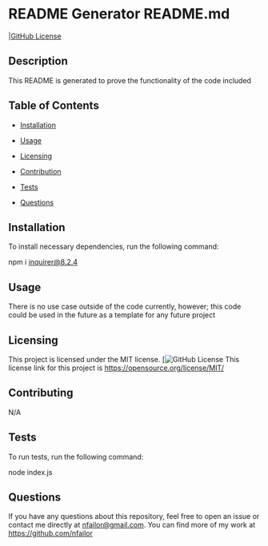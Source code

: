 # README Generator README.md
  |[GitHub License](https://img.shield.io/badge/MIT=blue)

  ## Description

  This README is generated to prove the functionality of the code included

  ## Table of Contents

  - [Installation](#installation)

  - [Usage](#usage)

  - [Licensing](#license)

  - [Contribution](#contribution)

  - [Tests](#testing)

  - [Questions](#questions)

  ## Installation

  To install necessary dependencies, run the following command:

  npm i inquirer@8.2.4

  ## Usage

  There is no use case outside of the code currently, however; this code could be used in the future as a template for any future project

  ## Licensing

  This project is licensed under the MIT license. [![GitHub License](https://img.shields.io/badge/license-MIT-blue.svg)
  This license link for this project is https://opensource.org/license/MIT/

  ## Contributing

  N/A

  ## Tests

  To run tests, run the following command:

  node index.js

  ## Questions

  If you have any questions about this repository, feel free to open an issue or contact me directly at nfailor@gmail.com.
  You can find more of my work at https://github.com/nfailor


